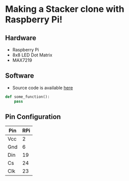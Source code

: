 # Making a Stacker clone with Raspberry Pi!


## Hardware
* Raspberry Pi
* 8x8 LED Dot Matrix
* MAX7219


## Software
* Source code is available [here](https://github.com/jedcua/rpi-stacker)
```python
def some_function():
    pass
```

## Pin Configuration

|Pin |RPi|
|----|---|
|Vcc |  2|
|Gnd |  6|
|Din | 19|
|Cs  | 24|
|Clk | 23|